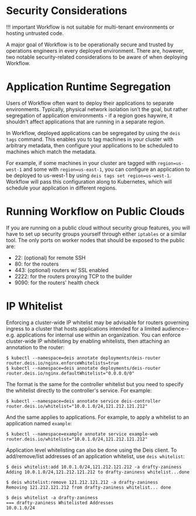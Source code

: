 # Security Considerations

!!! important
	Workflow is not suitable for multi-tenant environments or hosting untrusted code.

A major goal of Workflow is to be operationally secure and trusted by operations engineers in every
deployed environment. There are, however, two notable security-related considerations to be aware
of when deploying Workflow.

# Application Runtime Segregation

Users of Workflow often want to deploy their applications to separate environments. Typically,
physical network isolation isn’t the goal, but rather segregation of application environments - if a
region goes haywire, it shouldn’t affect applications that are running in a separate region.

In Workflow, deployed applications can be segregated by using the `deis tags` command. This enables
you to tag machines in your cluster with arbitrary metadata, then configure your applications to be
scheduled to machines which match the metadata.

For example, if some machines in your cluster are tagged with `region=us-west-1` and some
with `region=us-east-1`, you can configure an application to be deployed to us-west-1
by using `deis tags set region=us-west-1`. Workflow will pass this configuration
along to Kubernetes, which will schedule your application in different regions.

# Running Workflow on Public Clouds

If you are running on a public cloud without security group features, you will have to set up
security groups yourself through either `iptables` or a similar tool. The only ports on worker
nodes that should be exposed to the public are:

 - 22: (optional) for remote SSH
 - 80: for the routers
 - 443: (optional) routers w/ SSL enabled
 - 2222: for the routers proxying TCP to the builder
 - 9090: for the routers' health check

# IP Whitelist

Enforcing a cluster-wide IP whitelist may be advisable for routers governing ingress to a cluster
that hosts applications intended for a limited audience-- e.g. applications for internal use within
an organization. You can enforce cluster-wide IP whitelisting by enabling whitelists, then
attaching an annotation to the router:

    $ kubectl --namespace=deis annotate deployments/deis-router router.deis.io/nginx.enforceWhitelists=true
    $ kubectl --namespace=deis annotate deployments/deis-router router.deis.io/nginx.defaultWhitelist="0.0.0.0/0"

The format is the same for the controller whitelist but you need to specify the whitelist directly
to the controller's service. For example:

    $ kubectl --namespace=deis annotate service deis-controller router.deis.io/whitelist="10.0.1.0/24,121.212.121.212"

And the same applies to applications. For example, to apply a whitelist to an application named
`example`:

    $ kubectl --namespace=example annotate service example-web router.deis.io/whitelist="10.0.1.0/24,121.212.121.212"

Application level whitelisting can also be done using the Deis client. To add/remove/list addresses of an application whitelist, use `deis whitelist`:

    $ deis whitelist:add 10.0.1.0/24,121.212.121.212 -a drafty-zaniness
    Adding 10.0.1.0/24,121.212.121.212 to drafty-zaniness whitelist...done

    $ deis whitelist:remove 121.212.121.212 -a drafty-zaniness
    Removing 121.212.121.212 from drafty-zaniness whitelist... done

    $ deis whitelist -a drafty-zaniness
    === drafty-zaniness Whitelisted Addresses
    10.0.1.0/24
